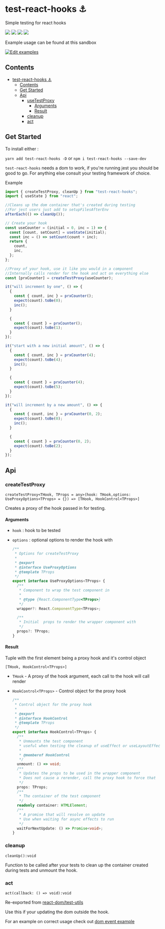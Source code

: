 # test-react-hooks ⚓️

Simple testing for react hooks

![](https://img.shields.io/david/andrew-w-ross/test-react-hooks.svg?style=flat)
![](https://img.shields.io/npm/dt/test-react-hooks.svg?style=flat)
![](https://img.shields.io/npm/v/test-react-hooks.svg?style=flat)
![](https://github.com/andrew-w-ross/test-react-hooks/workflows/CI/badge.svg)

Example usage can be found at this sandbox

[![Edit examples](https://codesandbox.io/static/img/play-codesandbox.svg)](https://codesandbox.io/s/github/andrew-w-ross/test-react-hooks/tree/master/examples?autoresize=1&module=%2Fcount.spec.js&previewwindow=tests)

## Contents

- [test-react-hooks ⚓️](#test-react-hooks-%E2%9A%93%EF%B8%8F)
  - [Contents](#contents)
  - [Get Started](#get-started)
  - [Api](#api)
    - [useTestProxy](#usetestproxy)
      - [Arguments](#arguments)
      - [Result](#result)
    - [cleanup](#cleanup)
    - [act](#act)

## Get Started

To install either :

`yarn add test-react-hooks -D` or `npm i test-react-hooks --save-dev`

`test-react-hooks` needs a dom to work, if you're running jest you should be good to go. For anything else consult your testing framework of choice.

Example

```javascript
import { createTestProxy, cleanUp } from "test-react-hooks";
import { useState } from "react";

//Cleans up the dom container that's created during testing
//For jest users just add to setupFilesAfterEnv
afterEach(() => cleanUp());

// Create your hook
const useCounter = (initial = 0, inc = 1) => {
  const [count, setCount] = useState(initial);
  const inc = () => setCount(count + inc);
  return {
    count,
    inc,
  };
};

//Proxy of your hook, use it like you would in a component
//Internally calls render for the hook and act on everything else
const [prxCounter] = createTestProxy(useCounter);

it("will increment by one", () => {
  {
    const { count, inc } = prxCounter();
    expect(count).toBe(0);
    inc();
  }

  {
    const { count } = prxCounter();
    expect(count).toBe(1);
  }
});

it("start with a new initial amount", () => {
  {
    const { count, inc } = prxCounter(4);
    expect(count).toBe(4);
    inc();
  }

  {
    const { count } = prxCounter(4);
    expect(count).toBe(5);
  }
});

it("will increment by a new amount", () => {
  {
    const { count, inc } = prxCounter(0, 2);
    expect(count).toBe(0);
    inc();
  }

  {
    const { count } = prxCounter(0, 2);
    expect(count).toBe(2);
  }
});
```

## Api

### createTestProxy

`createTestProxy<THook, TProps = any>(hook: THook,options: UseProxyOptions<TProps> = {}) => [THook, HookControl<TProps>]`

Creates a proxy of the hook passed in for testing.

#### Arguments

- `hook` : hook to be tested

- `options` : optional options to render the hook with

  ```typescript
  /**
   * Options for createTestProxy
   *
   * @export
   * @interface UseProxyOptions
   * @template TProps
   */
  export interface UseProxyOptions<TProps> {
    /**
     * Component to wrap the test component in
     *
     * @type {React.ComponentType<TProps>}
     */
    wrapper?: React.ComponentType<TProps>;

    /**
     * Initial  props to render the wrapper component with
     */
    props?: TProps;
  }
  ```

#### Result

Tuple with the first element being a proxy hook and it's control object

`[THook, HookControl<TProps>]`

- `THook` - A proxy of the hook argument, each call to the hook will call render

- `HookControl<TProps>` - Control object for the proxy hook

  ```typescript
  /**
   * Control object for the proxy hook
   *
   * @export
   * @interface HookControl
   * @template TProps
   */
  export interface HookControl<TProps> {
    /**
     * Unmounts the test component
     * useful when testing the cleanup of useEffect or useLayoutEffect
     *
     * @memberof HookControl
     */
    unmount: () => void;
    /**
     * Updates the props to be used in the wrapper component
     * Does not cause a rerender, call the proxy hook to force that
     */
    props: TProps;
    /**
     * The container of the test component
     */
    readonly container: HTMLElement;
    /**
     * A promise that will resolve on update
     * Use when waiting for async effects to run
     */
    waitForNextUpdate: () => Promise<void>;
  }
  ```

### cleanup

`cleanUp():void`

Function to be called after your tests to clean up the container created during tests and unmount the hook.

### act

`act(callback: () => void):void`

Re-exported from [react-dom/test-utils](https://reactjs.org/docs/test-utils.html#act)

Use this if your updating the dom outside the hook.

For an example on correct usage check out [dom event example](./examples/domevent.test.js)
